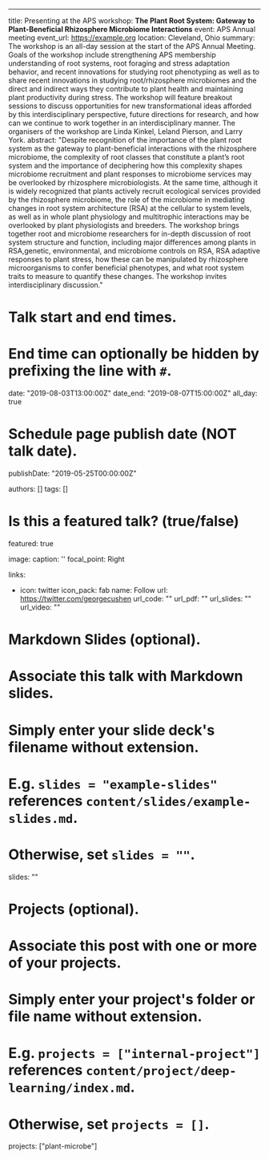 ---
title: Presenting at the APS workshop: __The Plant Root System: Gateway to Plant-Beneficial Rhizosphere Microbiome Interactions__
event: APS Annual meeting
event_url: https://example.org
location: Cleveland, Ohio
summary: The workshop is an all-day session at the start of the APS Annual Meeting. Goals of the workshop include strengthening APS membership understanding of root systems, root foraging and stress adaptation behavior, and recent innovations for studying root phenotyping as well as to share recent innovations in studying root/rhizosphere microbiomes and the direct and indirect ways they contribute to plant health and maintaining plant productivity during stress. The workshop will feature breakout sessions to discuss opportunities for new transformational ideas afforded by this interdisciplinary perspective, future directions for research, and how can we continue to work together in an interdisciplinary manner. The organisers of the workshop are Linda Kinkel, Leland Pierson, and Larry York.
abstract: "Despite recognition of the importance of the plant root system as the gateway to plant-beneficial interactions with the rhizosphere microbiome, the complexity of root classes that constitute a plant’s root system and the importance of deciphering how this complexity shapes microbiome recruitment and plant responses to microbiome services may be overlooked by rhizosphere microbiologists. At the same time, although it is widely recognized that plants actively recruit ecological services provided by the rhizosphere microbiome, the role of the microbiome in mediating changes in root system architecture (RSA) at the cellular to system levels, as well as in whole plant physiology and multitrophic interactions may be overlooked by plant physiologists and breeders. The workshop brings together root and microbiome researchers for in-depth discussion of root system structure and function, including major differences among plants in RSA,genetic, environmental, and microbiome controls on RSA, RSA adaptive responses to plant stress, how these can be manipulated by rhizosphere microorganisms to confer beneficial phenotypes, and what root system traits to measure to quantify these changes. The workshop invites interdisciplinary discussion."

# Talk start and end times.
#   End time can optionally be hidden by prefixing the line with `#`.
date: "2019-08-03T13:00:00Z"
date_end: "2019-08-07T15:00:00Z"
all_day: true

# Schedule page publish date (NOT talk date).
publishDate: "2019-05-25T00:00:00Z"

authors: []
tags: []

# Is this a featured talk? (true/false)
featured: true

image:
  caption: ''
  focal_point: Right

links:
- icon: twitter
  icon_pack: fab
  name: Follow
  url: https://twitter.com/georgecushen
url_code: ""
url_pdf: ""
url_slides: ""
url_video: ""

# Markdown Slides (optional).
#   Associate this talk with Markdown slides.
#   Simply enter your slide deck's filename without extension.
#   E.g. `slides = "example-slides"` references `content/slides/example-slides.md`.
#   Otherwise, set `slides = ""`.
slides: ""

# Projects (optional).
#   Associate this post with one or more of your projects.
#   Simply enter your project's folder or file name without extension.
#   E.g. `projects = ["internal-project"]` references `content/project/deep-learning/index.md`.
#   Otherwise, set `projects = []`.
projects: ["plant-microbe"]
